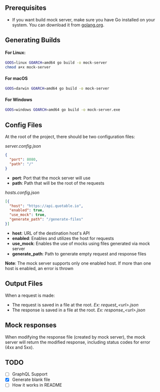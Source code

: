 ## Prerequisites

- If you want build mock server, make sure you have Go installed on your system. You can download it from [golang.org](https://golang.org/dl/).

## Generating Builds

#### For Linux:

```bash
GOOS=linux GOARCH=amd64 go build -o mock-server
chmod a+x mock-server
```

#### For macOS

```bash
GOOS=darwin GOARCH=amd64 go build -o mock-server
```

#### For Windows

```bash
GOOS=windows GOARCH=amd64 go build -o mock-server.exe
```

## Config Files
At the root of the project, there should be two configuration files:

*server.config.json*

```json
{
  "port": 8080,
  "path": "/"
}
```
- **port**: Port that the mock server will use
- **path**: Path that will be the root of the requests

*hosts.config.json*
```json
[{
  "host": "https://api.quotable.io",
  "enabled": true,
  "use_mock": true,
  "generate_path": "/generate-files"
}]
```
- **host**: URL of the destination host's API
- **enabled**: Enables and utilizes the host for requests
- **use_mock**: Enables the use of mocks using files generated via mock server
- **generate_path**: Path to generate empty request and response files 

**Note**: The mock server supports only one enabled host. If more than one host is enabled, an error is thrown

## Output Files

When a request is made:
- The request is saved in a file at the root. *Ex: request_\<url>.json*
- The response is saved in a file at the root. *Ex: response_\<url>.json*

## Mock responses

When modifying the response file (created by mock server), the mock server will return the modified response, including status codes for error (4xx and 5xx).

## TODO

- [ ] GraphQL Support
- [x] Generate blank file
- [ ] How it works in README